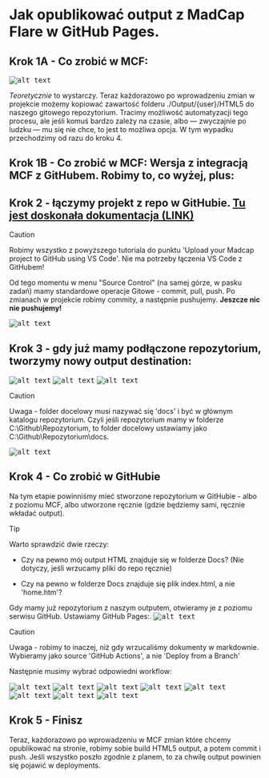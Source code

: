 # Jak opublikować output z MadCap Flare w GitHub Pages.

## Krok 1A - Co zrobić w MCF:

<kbd>![alt text](./Resources/MCF.png)</kbd>

*Teoretycznie* to wystarczy. Teraz każdorazowo po wprowadzeniu zmian w projekcie możemy kopiować zawartość folderu ./Output/{user}/HTML5 do naszego gitowego repozytorium. Tracimy możliwość automatyzacji tego procesu, ale jeśli komuś bardzo zależy na czasie, albo — zwyczajnie po ludzku — mu się nie chce, to jest to możliwa opcja. W tym wypadku przechodzimy od razu do kroku 4.

## Krok 1B - Co zrobić w MCF: Wersja z integracją MCF z GitHubem. Robimy to, co wyżej, plus:

## Krok 2 - łączymy projekt z repo w GitHubie. [Tu jest doskonała dokumentacja (LINK)](https://docsy-site.netlify.app/docs/madcap-flare/connect-madcap-to-git/#bind-using-the-flare-interface)

> [!CAUTION]
> Robimy wszystko z powyższego tutoriala do punktu 'Upload your Madcap project to GitHub using VS Code'. Nie ma potrzeby łączenia VS Code z GitHubem!

Od tego momentu w menu "Source Control" (na samej górze, w pasku zadań) mamy standardowe operacje Gitowe - commit, pull, push. Po zmianach w projekcie robimy commity, a następnie pushujemy. **Jeszcze nic nie pushujemy!**

<kbd>![alt text](./Resources/MCF2.png)</kbd>

## Krok 3 - gdy już mamy podłączone repozytorium, tworzymy nowy output destination:

<kbd>![alt text](./Resources/A1.png)</kbd>
<kbd>![alt text](./Resources/A2.png)</kbd>
<kbd>![alt text](./Resources/A3.png)</kbd>

> [!CAUTION] 
> Uwaga - folder docelowy musi nazywać się 'docs' i być w głównym katalogu  repozytorium. Czyli jeśli repozytorium mamy w folderze C:\Github\Repozytorium, to folder docelowy ustawiamy jako C:\Github\Repozytorium\docs.

<kbd>![alt text](./Resources/A4.png)</kbd>

##  Krok 4 - Co zrobić w GitHubie

Na tym etapie powinniśmy mieć stworzone repozytorium w GitHubie - albo z poziomu MCF, albo utworzone ręcznie (gdzie będziemy sami, ręcznie wkładać output).

>[!TIP]
>Warto sprawdzić dwie rzeczy:
> * Czy na pewno mój output HTML znajduje się w folderze Docs? (Nie dotyczy, jeśli wrzucamy pliki do repo ręcznie)
>
> * Czy na pewno w folderze Docs znajduje się plik index.html, a nie 'home.htm'? 

Gdy mamy już repozytorium z naszym outputem, otwieramy je z poziomu serwisu GitHub. Ustawiamy GitHub Pages:.
<kbd>![alt text](./Resources/B1.png)</kbd>

> [!CAUTION]
> Uwaga - robimy to inaczej, niż gdy wrzucaliśmy dokumenty w markdownie. Wybieramy jako source 'GitHub Actions', a nie 'Deploy from a Branch'

Następnie musimy wybrać odpowiedni workflow:

<kbd>![alt text](./Resources/1.png)</kbd>
<kbd>![alt text](./Resources/2.png)</kbd>
<kbd>![alt text](./Resources/3.png)</kbd>
<kbd>![alt text](./Resources/4.png)</kbd>
<kbd>![alt text](./Resources/5.png)</kbd>
<kbd>![alt text](./Resources/6.png)</kbd>
<kbd>![alt text](./Resources/7.png)</kbd>
<kbd>![alt text](./Resources/8.png)</kbd>

## Krok 5 - Finisz
Teraz, każdorazowo po wprowadzeniu w MCF zmian które chcemy opublikować na stronie, robimy sobie build HTML5 output, a potem commit i push. Jeśli wszystko poszło zgodnie z planem, to za chwilę output powinien się pojawić w deployments.
